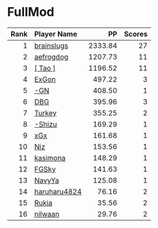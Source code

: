 # FullMod
| Rank | Player Name |  PP  | Scores |
| ----:|:----------- | ----:| ------:|
| 1 | [brainslugs](https://osu.ppy.sh/u/1911387) | 2333.84 | 27 |
| 2 | [aefrogdog](https://osu.ppy.sh/u/4178672) | 1207.73 | 11 |
| 3 | [[ Tao ]](https://osu.ppy.sh/u/2167041) | 1196.52 | 11 |
| 4 | [ExGon](https://osu.ppy.sh/u/214187) | 497.22 | 3 |
| 5 | [-GN](https://osu.ppy.sh/u/895581) | 408.50 | 1 |
| 6 | [DBG](https://osu.ppy.sh/u/2526272) | 395.96 | 3 |
| 7 | [Turkey](https://osu.ppy.sh/u/762193) | 355.25 | 2 |
| 8 | [-Shizu](https://osu.ppy.sh/u/5245310) | 169.29 | 1 |
| 9 | [xGx](https://osu.ppy.sh/u/3790274) | 161.68 | 1 |
| 10 | [Niz](https://osu.ppy.sh/u/1833186) | 153.56 | 1 |
| 11 | [kasimona](https://osu.ppy.sh/u/510692) | 148.29 | 1 |
| 12 | [FGSky](https://osu.ppy.sh/u/2094566) | 141.63 | 1 |
| 13 | [NavyYa](https://osu.ppy.sh/u/2379437) | 125.08 | 1 |
| 14 | [haruharu4824](https://osu.ppy.sh/u/5173615) | 76.16 | 2 |
| 15 | [Rukia](https://osu.ppy.sh/u/3603438) | 35.56 | 2 |
| 16 | [nilwaan](https://osu.ppy.sh/u/4727900) | 29.76 | 2 |
